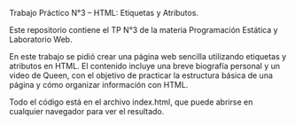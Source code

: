 Trabajo Práctico N°3 – HTML: Etiquetas y Atributos.

Este repositorio contiene el TP N°3 de la materia Programación Estática y Laboratorio Web.

En este trabajo se pidió crear una página web sencilla utilizando etiquetas y atributos en HTML.
El contenido incluye una breve biografía personal y un video de Queen, con el objetivo de practicar la estructura básica de una página y cómo organizar información con HTML.

Todo el código está en el archivo index.html, que puede abrirse en cualquier navegador para ver el resultado.
